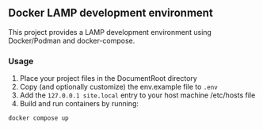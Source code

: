 ## Docker LAMP development environment
This project provides a LAMP development environment using Docker/Podman and docker-compose.

### Usage
1. Place your project files in the DocumentRoot directory
2. Copy (and optionally customize) the env.example file to `.env`
3. Add the `127.0.0.1 site.local` entry to your host machine /etc/hosts file
3. Build and run containers by running:

```
docker compose up
```
